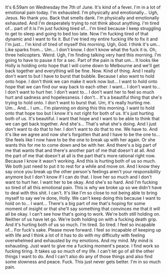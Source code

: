 ﻿It's 6.59am on Wednesday the 7th of June.
It's kind of a fever. I'm in a lot of emotional pain today.
I'm exhausted. I'm physically and emotionally...
Ugh, Jesus.
No thank you.
Back that smells dank.
I'm physically and emotionally exhausted.
And I'm desperately trying to not think about anything.
I'm tired of... part of it is I'm just fucking tired of...
I'm tired because I keep struggling to get to sleep and going to bed too late.
Now I'm fucking tired of that dynamic and I want to fix it.
But I've tried my entire fucking life to fix it and I'm just...
I'm kind of tired of myself this morning.
Ugh, God.
I think it's um...
Like sparks from...
Um...
I don't know. I don't know what the fuck it is.
Oh, three helicopters. Weird.
Ugh, I'm finding talking very hard this morning.
I'm going to have to pause it for a sec.
Part of the pain is that um...
It looks like Holly is holding onto hope that I will come down to Melbourne and we'll get back together and everything will be fine.
Now.
Kind of thing.
And I really don't want to but I have to burst that bubble.
Because I also want to hold onto hope.
I don't think we can make it work now but...
I want to hold onto hope that we can find our way back to each other.
I want... I don't want to...
I don't want to hurt her. I don't want to...
I don't want her to feel so much hurt and sadness and hopelessness.
I don't... It's a beautiful thing that she's trying to hold onto.
I don't want to burst that.
Um, it's really hurting me.
Um...
And...
I um...
I'm planning on doing this this morning.
I want to hold onto that hope too but I know it's not right for both of us.
It's just hurting both of us.
It's beautiful. I want that hope and I want to be able to think that we can get back together.
And she's... That's what she's doing.
And I just don't want to do that to her.
I don't want to do that to me. We have to.
And it's like we agree and now she's forgotten that and I have to be the one to...
She feels like I now have to be the one to break up with her again.
Or she wants this for me to come down and be with her.
And there's a big part of me that wants that and there's another part of me that doesn't at all.
And the part of me that doesn't at all is the part that's more rational right now.
Because I know it wasn't working.
And this is hurting both of us so much. We both just need to put it to rest for a while and move on.
And I know they say once you break up the other person's feelings aren't your responsibility anymore but I don't know if I can do that.
I love her so much and I don't want to hurt her. I want her to be okay.
And she's so hard.
And I'm fucking so tired of all this emotional pain.
This is why we broke up so we didn't have to deal with this shit.
I can't. It's like I'm so close to not being able to bring myself to say we're done, Holly.
We can't keep doing this because I want to hold on to...
I want...
There's a big part of me that's hoping for some moment of insight or that she'll say something that convinces me that it will all be okay.
I can't see how that's going to work.
We're both still holding on. Neither of us have let go. We're both holding on with a fucking death grip.
And it's hurting both of us so much.
I'm tired. So tired.
I feel so incapable of...
For fuck's sake.
Please move forward.
I feel so incapable of keeping up with life and I think a lot of it has to do with my difficulty with feeling overwhelmed and exhausted by my emotions.
And my mind. My mind is exhausting.
Just want to give me a fucking moment's peace.
I find work so fucking tiring. It takes up so much of my life.
I can't let go of all the other things I want to do.
And I can't also do any of those things and also find some slowness and peace.
Fuck.
This just never gets better.
I'm in so much pain.
